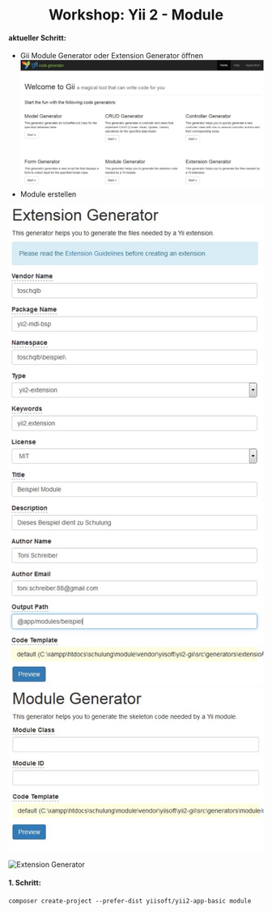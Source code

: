 <h1 align="center">Workshop: Yii 2 - Module</h1>

#### aktueller Schritt:
- Gii Module Generator oder Extension Generator öffnen
![gii](https://github.com/ToSchQLB/yii2_module_schulung/raw/master/images/01_gii.jpg)
- Module erstellen

![Extension Generator](https://github.com/ToSchQLB/yii2_module_schulung/raw/master/images/02_ext_gen.jpg)
![Module Generator](https://github.com/ToSchQLB/yii2_module_schulung/raw/master/images/03_mdl_gen.jpg)


![Extension Generator](https://github.com/ToSchQLB/yii2_module_schulung/raw/master/images/04_ext_gen_result.jpg)
#### 1. Schritt:
```
composer create-project --prefer-dist yiisoft/yii2-app-basic module
```
